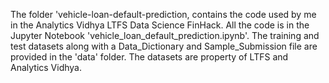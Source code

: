 The folder 'vehicle-loan-default-prediction, contains the code used by me in the Analytics Vidhya LTFS Data Science FinHack.
All the code is in the Jupyter Notebook 'vehicle_loan_default_prediction.ipynb'.
The training and test datasets along with a Data_Dictionary and Sample_Submission file are provided in the 'data' folder.
The datasets are property of LTFS and Analytics Vidhya.
